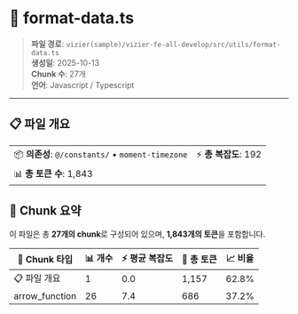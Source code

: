 # 📄 format-data.ts

> **파일 경로**: `vizier(sample)/vizier-fe-all-develop/src/utils/format-data.ts`  
> **생성일**: 2025-10-13  
> **Chunk 수**: 27개  
> **언어**: Javascript / Typescript
---


## 📋 파일 개요

| | |
|--|--|
| 📦 **의존성**: `@/constants/` • `moment-timezone` | ⚡ **총 복잡도**: 192 |
| 📊 **총 토큰 수**: 1,843 |  |






## 🧩 Chunk 요약

이 파일은 총 **27개의 chunk**로 구성되어 있으며, **1,843개의 토큰**을 포함합니다.

| 🧩 Chunk 타입 | 📊 개수 | ⚡ 평균 복잡도 | 📝 총 토큰 | 📈 비율 |
|---------------|--------|-------------|----------|--------|
| 📋 파일 개요 | 1 | 0.0 | 1,157 | 62.8% |
| arrow_function | 26 | 7.4 | 686 | 37.2% |

